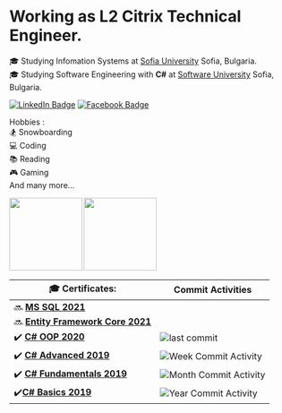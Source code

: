 # Working as L2 Citrix Technical Engineer.  
🎓 Studying Infomation Systems at [Sofia University](https://www.uni-sofia.bg/) Sofia, Bulgaria.   
🎓 Studying Software Engineering with **C#** at [Software University](https://softuni.bg/) Sofia,  Bulgaria.  


[![LinkedIn Badge](https://img.shields.io/badge/Milen_Dinev-0077B5?style=for-the-badge&logo=linkedin&logoColor=white&link=https://www.linkedin.com/in/dinevmilen/)](https://www.linkedin.com/in/dinevmilen/) 
 [![Facebook Badge](https://img.shields.io/badge/Milen_Dinev-1877F2?style=for-the-badge&logo=facebook&logoColor=white&link=https://www.facebook.com/mmdinev/)](https://www.facebook.com/mmdinev/) 
 
Hobbies :  
🏂 Snowboarding    
💻 Coding          
📚 Reading  
🎮 Gaming  
And many more...  


 <img height="130" align="left" src="https://github-readme-stats.vercel.app/api?username=MilenDinev&count_private=true&theme=tokyonight&hide=prs&show_icons=true" />
 <img height="130" src="https://github-readme-stats.vercel.app/api/top-langs/?username=MilenDinev&layout=compact&theme=tokyonight" />


 🎓 Certificates: | Commit Activities |
| --- | --- |
| :soon: [**MS SQL 2021**](https://softuni.bg/trainings/3272/ms-sql-january-2021)|  
| :soon: [**Entity Framework Core 2021**](https://softuni.bg/trainings/3221/entity-framework-core-february-2021)|
| :heavy_check_mark: [**C# OOP 2020**](https://softuni.bg/certificates/details/95853/299faa8e)| ![last commit](https://img.shields.io/github/last-commit/MilenDinev/Soft-Uni?style=for-the-badge)|
 | :heavy_check_mark: [**C# Advanced 2019**](https://softuni.bg/certificates/details/72238/e49d52e8) | ![Week Commit Activity](https://img.shields.io/github/commit-activity/w/MilenDinev/Soft-Uni?style=for-the-badge)|
| :heavy_check_mark: [**C# Fundamentals 2019**](https://softuni.bg/certificates/details/69264/84b42035)| ![Month Commit Activity](https://img.shields.io/github/commit-activity/m/MilenDinev/Soft-Uni?style=for-the-badge)|
|:heavy_check_mark:[**C# Basics 2019**](https://softuni.bg/certificates/details/63299/ec291923)| ![Year Commit Activity](https://img.shields.io/github/commit-activity/y/MilenDinev/Soft-Uni?style=for-the-badge)|  





